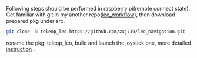 Following steps should be performed in raspberry pi(remote connect state).
Get familiar with git in my another repo([leo_workflow](https://github.com/zxj719/leo_workflow)), then download prepared pkg under src.

```bash
git clone -b teleop_leo https://github.com/zxj719/leo_navigation.git
```

rename the pkg: teleop_leo, build and launch the joystick one, more detailed [instruction](https://github.com/UoMMScRobotics/UOMDocumentationForLeoRover/blob/main/Task04_Steering_with_joystick/Joystick.md) .
